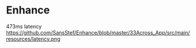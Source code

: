 # Enhance

473ms latency
https://github.com/SansStef/Enhance/blob/master/33Across_App/src/main/resources/latency.png
